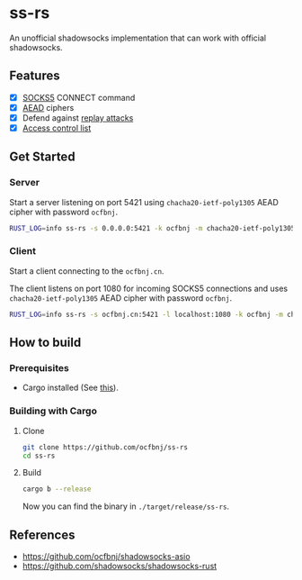# ss-rs

An unofficial shadowsocks implementation that can work with official shadowsocks.

## Features

- [x] [SOCKS5](https://datatracker.ietf.org/doc/html/rfc1928) CONNECT command
- [x] [AEAD](https://shadowsocks.org/en/wiki/AEAD-Ciphers.html) ciphers
- [x] Defend against [replay attacks](https://github.com/shadowsocks/shadowsocks-org/issues/44)
- [x] [Access control list](https://github.com/shadowsocks/shadowsocks-rust#acl)

## Get Started

### Server

Start a server listening on port 5421 using `chacha20-ietf-poly1305` AEAD cipher with password `ocfbnj`.

~~~bash
RUST_LOG=info ss-rs -s 0.0.0.0:5421 -k ocfbnj -m chacha20-ietf-poly1305
~~~

### Client

Start a client connecting to the `ocfbnj.cn`.

The client listens on port 1080 for incoming SOCKS5 connections and uses `chacha20-ietf-poly1305` AEAD cipher with password `ocfbnj`.

~~~bash
RUST_LOG=info ss-rs -s ocfbnj.cn:5421 -l localhost:1080 -k ocfbnj -m chacha20-ietf-poly1305
~~~

## How to build

### Prerequisites

- Cargo installed (See [this](https://www.rust-lang.org/learn/get-started)).

### Building with Cargo

1. Clone

    ~~~bash
    git clone https://github.com/ocfbnj/ss-rs
    cd ss-rs
    ~~~

2. Build

    ~~~bash
    cargo b --release
    ~~~

    Now you can find the binary in `./target/release/ss-rs`.

## References

- <https://github.com/ocfbnj/shadowsocks-asio>
- <https://github.com/shadowsocks/shadowsocks-rust>
